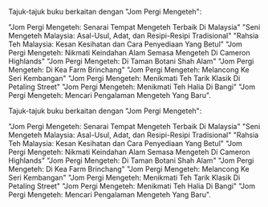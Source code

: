 Tajuk-tajuk buku berkaitan dengan "Jom Pergi Mengeteh":

"Jom Pergi Mengeteh: Senarai Tempat Mengeteh Terbaik Di Malaysia"
"Seni Mengeteh Malaysia: Asal-Usul, Adat, dan Resipi-Resipi Tradisional"
"Rahsia Teh Malaysia: Kesan Kesihatan dan Cara Penyediaan Yang Betul"
"Jom Pergi Mengeteh: Nikmati Keindahan Alam Semasa Mengeteh Di Cameron Highlands"
"Jom Pergi Mengeteh: Di Taman Botani Shah Alam"
"Jom Pergi Mengeteh: Di Kea Farm Brinchang"
"Jom Pergi Mengeteh: Melancong Ke Seri Kembangan"
"Jom Pergi Mengeteh: Menikmati Teh Tarik Klasik Di Petaling Street"
"Jom Pergi Mengeteh: Menikmati Teh Halia Di Bangi"
"Jom Pergi Mengeteh: Mencari Pengalaman Mengeteh Yang Baru".

Tajuk-tajuk buku berkaitan dengan "Jom Pergi Mengeteh":

"Jom Pergi Mengeteh: Senarai Tempat Mengeteh Terbaik Di Malaysia"
"Seni Mengeteh Malaysia: Asal-Usul, Adat, dan Resipi-Resipi Tradisional"
"Rahsia Teh Malaysia: Kesan Kesihatan dan Cara Penyediaan Yang Betul"
"Jom Pergi Mengeteh: Nikmati Keindahan Alam Semasa Mengeteh Di Cameron Highlands"
"Jom Pergi Mengeteh: Di Taman Botani Shah Alam"
"Jom Pergi Mengeteh: Di Kea Farm Brinchang"
"Jom Pergi Mengeteh: Melancong Ke Seri Kembangan"
"Jom Pergi Mengeteh: Menikmati Teh Tarik Klasik Di Petaling Street"
"Jom Pergi Mengeteh: Menikmati Teh Halia Di Bangi"
"Jom Pergi Mengeteh: Mencari Pengalaman Mengeteh Yang Baru".
